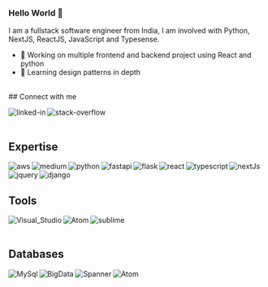 
### Hello World 👋
I am a fullstack software engineer from India, I am involved with Python, NextJS, ReactJS, JavaScript and Typesense.
- 🔭 Working on multiple frontend and backend project using React and python
- 🌱 Learning design patterns in depth
<br>
## Connect with me

[<img align="left" alt="linked-in" src="https://img.shields.io/badge/linkedin-%230077B5.svg?&style=for-the-badge&logo=linkedin&logoColor=white" />](https://www.linkedin.com/in/manishy635/)
[<img align="left" alt="stack-overflow" src="https://img.shields.io/badge/stack%20overflow-FE7A16?logo=stack-overflow&logoColor=white&style=for-the-badge" />](https://stackoverflow.com/users/3864562/manishy635)

<br>
<br>

## Expertise


<img align="left" alt="aws" src="https://img.shields.io/badge/Amazon%20AWS-%23232F3E?logo=amazon-aws&logoColor=white&style=for-the-badge" />
<img align="left" alt="medium" src="https://img.shields.io/badge/postgres-%23316192.svg?&style=for-the-badge&logo=postgresql&logoColor=white" />
<img align="left" alt="python" src="https://img.shields.io/badge/Python-3.7-blue?&style=for-the-badge&logo=postgresql&logoColor=white" />
<img align="left" alt="fastapi" src="https://img.shields.io/badge/FastAPI-009688.svg?style=for-the-badge&logo=FastAPI&logoColor=white" />
<img align="left" alt="flask" src="https://img.shields.io/badge/Flask-000000?style=for-the-badge&logo=flask&logoColor=white" />
<img align="left" alt="react" src="https://img.shields.io/badge/react%20-%2320232a.svg?&style=for-the-badge&logo=react&logoColor=%2361DAFB" />
<img align="Sqlite" alt="nextJs" src="https://img.shields.io/badge/Next.js-000000.svg?style=for-the-badge&logo=nextdotjs&logoColor=white"/> 
<img align="left" alt="typescript" src="https://img.shields.io/badge/TypeScript-3178C6.svg?style=for-the-badge&logo=TypeScript&logoColor=white"/> 
<img align="left" alt="jquery" src="https://img.shields.io/badge/jQuery-0769AD?style=for-the-badge&logo=jquery&logoColor=white" />
<img align="left" alt="django" src="https://img.shields.io/badge/Django-092E20?style=for-the-badge&logo=django&logoColor=white" />

<br>
<br>

## Tools

<img align="left" alt="Visual_Studio" src="https://img.shields.io/badge/Visual_Studio_Code-0078D4?style=for-the-badge&logo=visual%20studio%20code&logoColor=white" />
<img align="left" alt="Atom" src="https://img.shields.io/badge/Atom-66595C?style=for-the-badge&logo=Atom&logoColor=white" />
<img align="left" alt="sublime" src="https://img.shields.io/badge/sublime_text-%23575757.svg?&style=for-the-badge&logo=sublime-text&logoColor=important" />

<br>
<br>

## Databases

<img align="left" alt="MySql"  src="https://img.shields.io/badge/MySQL-00000F?style=for-the-badge&logo=mysql&logoColor=white" />
<img align="Sqlite" alt="Atom"  src="https://img.shields.io/badge/SQLite-07405E?style=for-the-badge&logo=sqlite&logoColor=white" />
<img align="left" alt="BigData" src="https://img.shields.io/badge/Google%20Bigtable-669DF6.svg?style=for-the-badge&logo=Google-Bigtable&logoColor=white"/>
<img align="left" alt="Spanner" src="https://img.shields.io/badge/Google%20Cloud%20Spanner-4285F4.svg?style=for-the-badge&logo=Google-Cloud-Spanner&logoColor=white"/>

